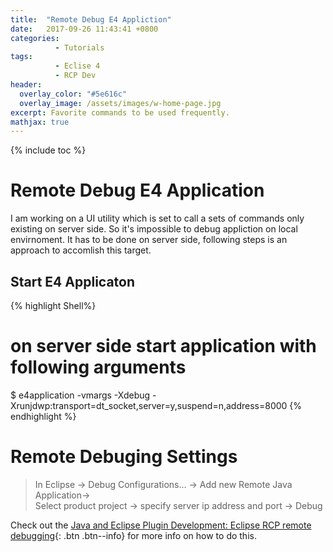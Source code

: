 ```yaml
---
title:  "Remote Debug E4 Appliction"
date:   2017-09-26 11:43:41 +0800
categories:
          - Tutorials
tags:          
          - Eclise 4
          - RCP Dev
header:
  overlay_color: "#5e616c"
  overlay_image: /assets/images/w-home-page.jpg
excerpt: Favorite commands to be used frequently.
mathjax: true
---
```



{% include toc %}

# Remote Debug E4 Application

I am working on a UI utility which is set to call a sets of commands only existing on server side. So it's impossible to debug appliction on local envirnoment. It has to be done on server side, following steps is an approach to accomlish this target.

## Start E4 Applicaton
 {% highlight Shell%}
 # on server side start application with following arguments
 $ e4application -vmargs -Xdebug -Xrunjdwp:transport=dt_socket,server=y,suspend=n,address=8000
 {% endhighlight %}


# Remote Debuging Settings

> In Eclipse -> Debug Configurations... -> Add new Remote Java Application->  
Select product project -> specify server ip address and port -> Debug


Check out the [Java and Eclipse Plugin Development: Eclipse RCP remote debugging][remote-debug]{: .btn .btn--info} for more info on how to do this.

[remote-debug]: http://exploreeclipse.blogspot.hk/2016/05/eclipse-rcp-remote-debugging.html
